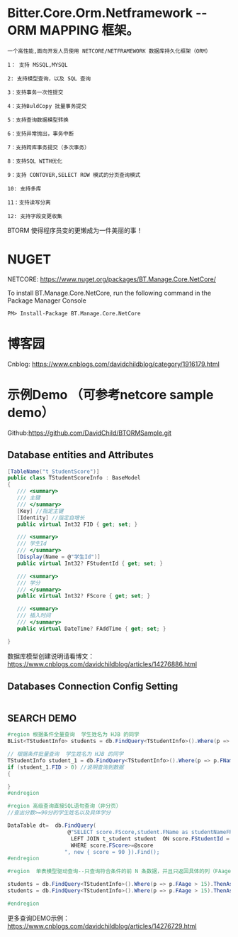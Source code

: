 # Bitter.Core.Orm.Netframework -- ORM MAPPING 框架。

    一个高性能,面向开发人员使用 NETCORE/NETFRAMEWORK 数据库持久化框架（ORM）
    
    1： 支持 MSSQL,MYSQL
    
    2: 支持模型查询，以及 SQL 查询
    
    3：支持事务一次性提交
    
    4：支持BuldCopy 批量事务提交
    
    5：支持查询数据模型转换
    
    6：支持异常抛出，事务中断
    
    7：支持跨库事务提交（多次事务）
    
    8：支持SQL WITH优化
    
    9：支持 CONTOVER,SELECT ROW 模式的分页查询模式
    
    10: 支持多库
    
    11：支持读写分离
    
    12: 支持字段变更收集
  
 BTORM 使得程序员变的更懒成为一件美丽的事！
   
# NUGET
NETCORE: https://www.nuget.org/packages/BT.Manage.Core.NetCore/

To install BT.Manage.Core.NetCore, run the following command in the Package Manager Console
```
PM> Install-Package BT.Manage.Core.NetCore
```

# 博客园

Cnblog: https://www.cnblogs.com/davidchildblog/category/1916179.html

# 示例Demo （可参考netcore sample demo）

Github:https://github.com/DavidChild/BTORMSample.git 

## Database entities and Attributes 
```C#
[TableName("t_StudentScore")]
public class TStudentScoreInfo : BaseModel
{
   /// <summary>
   /// 主键
   /// </summary>
   [Key] //指定主键
   [Identity] //指定自增长
   public virtual Int32 FID { get; set; }

   /// <summary>
   /// 学生Id
   /// </summary>
   [Display(Name = @"学生Id")]
   public virtual Int32? FStudentId { get; set; }

   /// <summary>
   /// 学分
   /// </summary>
   public virtual Int32? FScore { get; set; }

   /// <summary>
   /// 插入时间
   /// </summary>
   public virtual DateTime? FAddTime { get; set; }

}

```
数据库模型创建说明请看博文： https://www.cnblogs.com/davidchildblog/articles/14276886.html

## Databases Connection Config Setting
```C#

```


## SEARCH DEMO 
```C#
#region 根据条件全量查询  学生姓名为 HJB 的同学
BList<TStudentInfo> students = db.FindQuery<TStudentInfo>().Where(p => p.FName == "HJB").Find();

// 根据条件批量查询  学生姓名为 HJB 的同学
TStudentInfo student_1 = db.FindQuery<TStudentInfo>().Where(p => p.FName == "HJB").Find().FirstOrDefault(); //此FirstOrDefault 重构过,为安全模式,数据库如果查不到数据，返回为空对象,避免返回 NULL.
if (student_1.FID > 0) //说明查询到数据
{

}
#endregion

```

```C#
#region 高级查询直接SQL语句查询（非分页）
//查出分数>=90分的学生姓名以及具体学分

DataTable dt=  db.FindQuery(
                   @"SELECT score.FScore,student.FName as studentNameFROM  t_StudentScore score
                    LEFT JOIN t_student student  ON score.FStudentId = student.FID
                    WHERE score.FScore>=@score
                  ", new { score = 90 }).Find();
#endregion
```

```C#
#region  单表模型驱动查询--只查询符合条件的前 N 条数据，并且只返回具体的列（FAage,FName）：

students = db.FindQuery<TStudentInfo>().Where(p => p.FAage > 15).ThenAsc(p => p.FAage).ThenDesc(p => p.FAddTime).SetSize(10).Select(c=>new object[] { c.FAage,c.FName}).Find(); //后面的 Select(columns)  方法指定了需要查询的列
students = db.FindQuery<TStudentInfo>().Where(p => p.FAage > 15).ThenAsc(p => p.FAage).ThenDesc(p => p.FAddTime).SetSize(10).Select(c => new List<object>{ c.FAage, c.FName }).Find(); //后面的 Select(columns)   方法指定了需要查询的列

#endregion
```
更多查询DEMO示例： https://www.cnblogs.com/davidchildblog/articles/14276729.html
